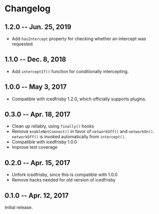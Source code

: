 # Changelog

## 1.2.0 -- Jun. 25, 2019

- Add `hasIntercept` property for checking whether an intercept was requested.

## 1.1.0 -- Dec. 8, 2018

- Add `interceptIf()` function for conditionally intercepting.

## 1.0.0 -- May 3, 2017

- Compatible with icedfrisby 1.2.0, which officially supports plugins.

## 0.3.0 -- Apr. 18, 2017

- Clean up reliably, using `finally()` hooks
- Remove `enableNetConnect()` in favor of `networkOff()` and `networkOn()`.
  `networkOff()` is invoked automatically from `intercept()`.
- Compatible with icedfrisby 1.0.0
- Improve test coverage

## 0.2.0 -- Apr. 15, 2017

- Unfork icedfrisby, since this is compatible with 1.0.0
- Remove hacks needed for old version of icedfrisby

## 0.1.0 -- Apr. 12, 2017

Initial release.
